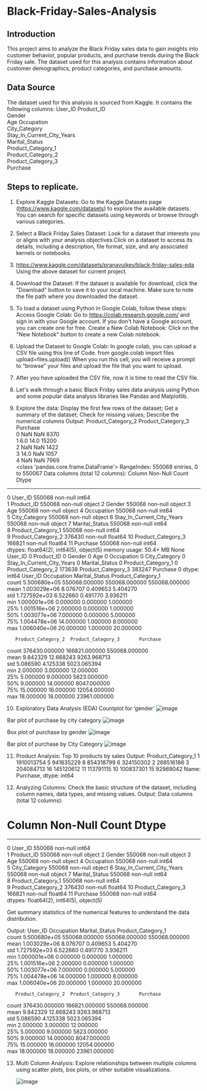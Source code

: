 # Black-Friday-Sales-Analysis

## Introduction
This project aims to analyze the Black Friday sales data to gain insights into customer behavior, popular products, and purchase trends during the Black Friday sale. The dataset used for this analysis contains information about customer demographics, product categories, and purchase amounts.

## Data Source
The dataset used for this analysis is sourced from Kaggle. It contains the following columns:
User_ID	
Product_ID	
Gender	
Age	
Occupation	
City_Category	
Stay_In_Current_City_Years	
Marital_Status	
Product_Category_1	
Product_Category_2	
Product_Category_3	
Purchase


## Steps to replicate.
1.	Explore Kaggle Datasets:
Go to the Kaggle Datasets page (https://www.kaggle.com/datasets) to explore the available datasets. You can search for specific datasets using keywords or browse through various categories.

2.	Select a Black Friday Sales Dataset:
Look for a dataset that interests you or aligns with your analysis objectives.Click on a dataset to access its details, including a description, file format, size, and any associated kernels or notebooks.
3.	 https://www.kaggle.com/datasets/pranavuikey/black-friday-sales-eda
Using the above dataset for current project.

4.	Download the Dataset:
If the dataset is available for download, click the "Download" button to save it to your local machine. Make sure to note the file path where you downloaded the dataset.

5.	To load a dataset using Python in Google Colab, follow these steps:
Access Google Colab:
Go to https://colab.research.google.com/ and sign in with your Google account.
If you don't have a Google account, you can create one for free.
Create a New Colab Notebook:
Click on the "New Notebook" button to create a new Colab notebook.

6.	Upload the Dataset to Google Colab:
In google colab, you can upload a CSV file using this line of Code.
from google.colab import files
upload=files.upload()
When you run this cell, you will receive a prompt to “browse” your files and upload the file that you want to upload.

7.	After you have uploaded the CSV file, now it is time to read the CSV file. 

8.	Let's walk through a basic Black Friday sales data analysis using Python and some popular data analysis libraries like Pandas and Matplotlib. 
9.	Explore the data: Display the first few rows of the dataset; Get a summary of the dataset; Check for missing values; Describe the numerical columns
Output:
Product_Category_2  Product_Category_3  Purchase  
0                 NaN                 NaN      8370  
1                 6.0                14.0     15200  
2                 NaN                 NaN      1422  
3                14.0                 NaN      1057  
4                 NaN                 NaN      7969  
<class 'pandas.core.frame.DataFrame'>
RangeIndex: 550068 entries, 0 to 550067
Data columns (total 12 columns):
     Column                      Non-Null Count   Dtype  
---  ------                      --------------   -----  
 0   User_ID                     550068 non-null  int64  
 1   Product_ID                  550068 non-null  object 
 2   Gender                      550068 non-null  object 
 3   Age                         550068 non-null  object 
 4   Occupation                  550068 non-null  int64  
 5   City_Category               550068 non-null  object 
 6   Stay_In_Current_City_Years  550068 non-null  object 
 7   Marital_Status              550068 non-null  int64  
 8   Product_Category_1          550068 non-null  int64  
 9   Product_Category_2          376430 non-null  float64
 10  Product_Category_3          166821 non-null  float64
 11  Purchase                    550068 non-null  int64  
dtypes: float64(2), int64(5), object(5)
memory usage: 50.4+ MB
None
User_ID                            0
Product_ID                         0
Gender                             0
Age                                0
Occupation                         0
City_Category                      0
Stay_In_Current_City_Years         0
Marital_Status                     0
Product_Category_1                 0
Product_Category_2            173638
Product_Category_3            383247
Purchase                           0
dtype: int64
            User_ID     Occupation  Marital_Status  Product_Category_1  \
count  5.500680e+05  550068.000000   550068.000000       550068.000000   
mean   1.003029e+06       8.076707        0.409653            5.404270   
std    1.727592e+03       6.522660        0.491770            3.936211   
min    1.000001e+06       0.000000        0.000000            1.000000   
25%    1.001516e+06       2.000000        0.000000            1.000000   
50%    1.003077e+06       7.000000        0.000000            5.000000   
75%    1.004478e+06      14.000000        1.000000            8.000000   
max    1.006040e+06      20.000000        1.000000           20.000000   

       Product_Category_2  Product_Category_3       Purchase  
count       376430.000000       166821.000000  550068.000000  
mean             9.842329           12.668243    9263.968713  
std              5.086590            4.125338    5023.065394  
min              2.000000            3.000000      12.000000  
25%              5.000000            9.000000    5823.000000  
50%              9.000000           14.000000    8047.000000  
75%             15.000000           16.000000   12054.000000  
max             18.000000           18.000000   23961.000000  



10.	Exploratory Data Analysis (EDA)
Countplot for ‘gender’
![image](https://github.com/ahanadasg/Black-Friday-Sales-Analysis/assets/113302918/0637a17f-d567-4887-ad34-7e426d47a514)

Bar plot of purchase by city category
![image](https://github.com/ahanadasg/Black-Friday-Sales-Analysis/assets/113302918/dfd32aa7-30f6-4ebc-8f04-4ebd62d827bf)

Box plot of purchase by gender
![image](https://github.com/ahanadasg/Black-Friday-Sales-Analysis/assets/113302918/8bd621aa-c849-4925-a91a-31b4c517fbca)

Bar plot of purchase by City Category
![image](https://github.com/ahanadasg/Black-Friday-Sales-Analysis/assets/113302918/a8f3389e-daa4-4b4e-ae69-da561ba89220)

11.	Product Analysis: Top 10 products by sales
    Output:
Product_Category_1
1     1910013754
5      941835229
8      854318799
6      324150302
2      268516186
3      204084713
16     145120612
11     113791115
10     100837301
15      92969042
Name: Purchase, dtype: int64

    
12. Analyzing Columns: Check the basic structure of the dataset, including column names, data types, and missing values.
    Output:
Data columns (total 12 columns):
 #   Column                      Non-Null Count   Dtype  
---  ------                      --------------   -----  
 0   User_ID                     550068 non-null  int64  
 1   Product_ID                  550068 non-null  object 
 2   Gender                      550068 non-null  object 
 3   Age                         550068 non-null  object 
 4   Occupation                  550068 non-null  int64  
 5   City_Category               550068 non-null  object 
 6   Stay_In_Current_City_Years  550068 non-null  object 
 7   Marital_Status              550068 non-null  int64  
 8   Product_Category_1          550068 non-null  int64  
 9   Product_Category_2          376430 non-null  float64
 10  Product_Category_3          166821 non-null  float64
 11  Purchase                    550068 non-null  int64  
dtypes: float64(2), int64(5), object(5)

Get summary statistics of the numerical features to understand the data distribution.

Output:
           User_ID     Occupation  Marital_Status  Product_Category_1  \
count  5.500680e+05  550068.000000   550068.000000       550068.000000   
mean   1.003029e+06       8.076707        0.409653            5.404270   
std    1.727592e+03       6.522660        0.491770            3.936211   
min    1.000001e+06       0.000000        0.000000            1.000000   
25%    1.001516e+06       2.000000        0.000000            1.000000   
50%    1.003077e+06       7.000000        0.000000            5.000000   
75%    1.004478e+06      14.000000        1.000000            8.000000   
max    1.006040e+06      20.000000        1.000000           20.000000   

       Product_Category_2  Product_Category_3       Purchase  
count       376430.000000       166821.000000  550068.000000  
mean             9.842329           12.668243    9263.968713  
std              5.086590            4.125338    5023.065394  
min              2.000000            3.000000      12.000000  
25%              5.000000            9.000000    5823.000000  
50%              9.000000           14.000000    8047.000000  
75%             15.000000           16.000000   12054.000000  
max             18.000000           18.000000   23961.000000


    
13.	Multi Column Analysis: Explore relationships between multiple columns using scatter plots, box plots, or other suitable visualizations.

    ![image](https://github.com/ahanadasg/Black-Friday-Sales-Analysis/assets/113302918/5f42ba4f-13ed-41e9-9244-bb1aa96552ff)


 




